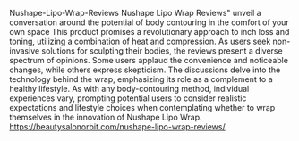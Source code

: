 Nushape-Lipo-Wrap-Reviews
Nushape Lipo Wrap Reviews" unveil a conversation around the potential of body contouring in the comfort of your own space
This product promises a revolutionary approach to inch loss and toning, utilizing a combination of heat and compression. As users seek non-invasive solutions for sculpting their bodies, the reviews present a diverse spectrum of opinions. Some users applaud the convenience and noticeable changes, while others express skepticism. The discussions delve into the technology behind the wrap, emphasizing its role as a complement to a healthy lifestyle. As with any body-contouring method, individual experiences vary, prompting potential users to consider realistic expectations and lifestyle choices when contemplating whether to wrap themselves in the innovation of Nushape Lipo Wrap.
https://beautysalonorbit.com/nushape-lipo-wrap-reviews/

